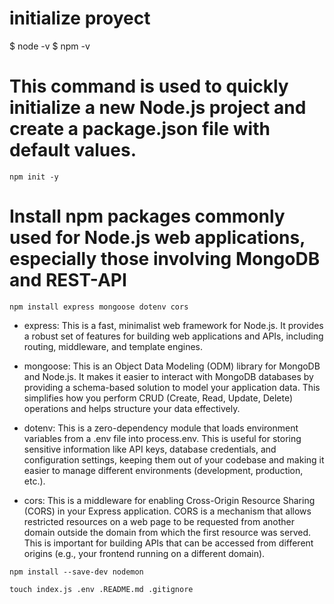 # initialize proyect


$ node -v
$ npm -v

# This command is used to quickly initialize a new Node.js project and create a package.json file with default values.

```
npm init -y
```

# Install npm packages commonly used for Node.js web applications, especially those involving MongoDB and REST-API
```
npm install express mongoose dotenv cors
```

* express: This is a fast, minimalist web framework for Node.js. It provides a robust set of features for building web applications and APIs, including routing, middleware, and template engines.   

* mongoose: This is an Object Data Modeling (ODM) library for MongoDB and Node.js. It makes it easier to interact with MongoDB databases by providing a schema-based solution to model your application data. This simplifies how you perform CRUD (Create, Read, Update, Delete) operations and helps structure your data effectively.

* dotenv: This is a zero-dependency module that loads environment variables from a .env file into process.env. This is useful for storing sensitive information like API keys, database credentials, and configuration settings, keeping them out of your codebase and making it easier to manage different environments (development, production, etc.).

* cors: This is a middleware for enabling Cross-Origin Resource Sharing (CORS) in your Express application. CORS is a mechanism that allows restricted resources on a web page to be requested from another domain outside the domain from which the first resource was served. This is important for building APIs that can be accessed from different origins (e.g., your frontend running on a different domain).   

```
npm install --save-dev nodemon
```

```
touch index.js .env .README.md .gitignore
```


